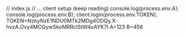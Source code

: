 // index.js
// ... client setup (keep reading)
console.log(process.env.A);
console.log(process.env.B);
client.login(process.env.TOKEN);
TOKEN=NzkyNzE1NDU0MTk2MDg4ODQy.X-hvzA.Ovy4MCQywSkoMRRclStW4xAYK7I
A=123
B=456
